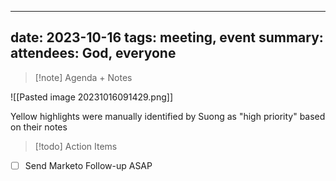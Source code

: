 
---
date: 2023-10-16
tags: meeting, event
summary: 
attendees: God, everyone
---

> [!note] Agenda + Notes
> 

![[Pasted image 20231016091429.png]]

Yellow highlights were manually identified by Suong as "high priority" based on their notes


> [!todo] Action Items
- [ ] Send Marketo Follow-up ASAP
